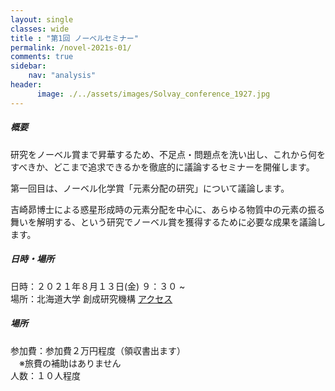 ```yaml
---
layout: single
classes: wide
title : "第1回 ノーベルセミナー"
permalink: /novel-2021s-01/
comments: true
sidebar: 
    nav: "analysis"
header:
      image: ./../assets/images/Solvay_conference_1927.jpg
---
```

##### 概要 
研究をノーベル賞まで昇華するため、不足点・問題点を洗い出し、これから何をすべきか、どこまで追求できるかを徹底的に議論するセミナーを開催します。    

第一回目は、ノーベル化学賞「元素分配の研究」について議論します。

吉崎昴博士による惑星形成時の元素分配を中心に、あらゆる物質中の元素の振る舞いを解明する、という研究でノーベル賞を獲得するために必要な成果を議論します。
   
##### 日時・場所  
日時：２０２１年８月１３日(金) ９：３０ ~    
場所：北海道大学 創成研究機構 [アクセス](https://www.cris.hokudai.ac.jp/wp/wp-content/uploads/2021/03/map-1.pdf)   

##### 場所
参加費：参加費２万円程度（領収書出ます）   
　※旅費の補助はありません    
人数：１０人程度   
